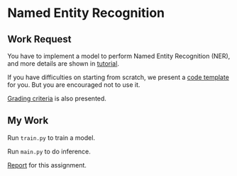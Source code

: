 # Named Entity Recognition

## Work Request

You have to implement a model to perform Named Entity Recognition (NER), and more details are shown in [tutorial](./Tutorial.pdf).

If you have difficulties on starting from scratch, we present a [code template](./code_template.py) for you. But you are encouraged not to use it.

[Grading criteria](./Grading-Criteria.png) is also presented.

## My Work

Run `train.py` to train a model.

Run `main.py` to do inference.

[Report](./report.pdf) for this assignment.
